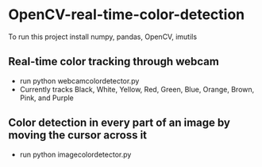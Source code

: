 # OpenCV-real-time-color-detection

To run this project install numpy, pandas, OpenCV, imutils

## Real-time color tracking through webcam 

* run python webcamcolordetector.py
* Currently tracks Black, White, Yellow, Red, Green, Blue, Orange, Brown, Pink, and Purple 

## Color detection in every part of an image by moving the cursor across it 

* run python imagecolordetector.py
